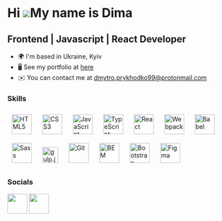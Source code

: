 Hi ![](https://user-images.githubusercontent.com/18350557/176309783-0785949b-9127-417c-8b55-ab5a4333674e.gif)My name is Dima
============================================================================================================================

Frontend | Javascript | React Developer
---------------------------------------

*   🌍  I'm based in Ukraine, Kyiv
*   🖥️  See my portfolio at [here](http://195.189.227.45:3300/)
*   ✉️  You can contact me at [dmytro.prykhodko99@protonmail.com](mailto:dmytro.prykhodko99@protonmail.com)

### Skills 
<p align="left">
<a href="https://developer.mozilla.org/en-US/docs/Glossary/HTML5" target="_blank" rel="noreferrer"><img style="margin:10px" src="https://raw.githubusercontent.com/danielcranney/readme-generator/main/public/icons/skills/html5-colored.svg" width="45" height="45" alt="HTML5" /></a>
<a href="https://www.w3.org/TR/CSS/#css" target="_blank" rel="noreferrer"><img style="margin: 10px" src="https://raw.githubusercontent.com/danielcranney/readme-generator/main/public/icons/skills/css3-colored.svg" width="45" height="45" alt="CSS3" /></a>
<a href="https://developer.mozilla.org/en-US/docs/Web/JavaScript" target="_blank" rel="noreferrer"><img style="margin: 10px"  src="https://raw.githubusercontent.com/danielcranney/readme-generator/main/public/icons/skills/javascript-colored.svg" width="45" height="45"alt="JavaScript" /></a>
<a href="https://www.typescriptlang.org/" target="_blank" rel="noreferrer"><img style="margin: 10px" src="https://raw.githubusercontent.com/danielcranney/readme-generator/main/public/icons/skills/typescript-colored.svg" width="45" height="45" alt="TypeScript" /></a>
<a href="https://reactjs.org/" target="_blank" rel="noreferrer"><img style="margin: 10px" src="https://raw.githubusercontent.com/danielcranney/readme-generator/main/public/icons/skills/react-colored.svg" width="45" height="45" alt="React" /></a>
<a href="https://webpack.js.org/" target="_blank" rel="noreferrer"><img style="margin: 10px" src="https://raw.githubusercontent.com/danielcranney/readme-generator/main/public/icons/skills/webpack-colored.svg" width="45" height="45" alt="Webpack" /></a>
<a href="https://babeljs.io/" target="_blank" rel="noreferrer"><img style="margin: 10px" src="https://raw.githubusercontent.com/danielcranney/readme-generator/main/public/icons/skills/babel-colored.svg" width="45" height="45" alt="Babel" /></a>
<a href="https://sass-lang.com/" target="_blank" rel="noreferrer"><img style="margin: 10px" src="https://raw.githubusercontent.com/danielcranney/readme-generator/main/public/icons/skills/sass-colored.svg" width="45" height="45" alt="Sass" /></a>
<a href="https://gulpjs.com/" target="_blank"><img style="margin: 10px" src="https://profilinator.rishav.dev/skills-assets/gulp-plain.svg" alt="gulp.js" width="36" height="36" /></a>  
<a href="https://git-scm.com/" target="_blank" rel="noreferrer"><img style="margin: 10px" src="https://raw.githubusercontent.com/danielcranney/readme-generator/main/public/icons/skills/git-colored.svg" width="45" height="45" alt="Git" /></a>
<a href="http://getbem.com/" target="_blank"><img style="margin: 10px" style="margin: 10px" src="https://profilinator.rishav.dev/skills-assets/bem.svg" alt="BEM" width="45" height="45" /></a>  
<a href="https://getbootstrap.com/" target="_blank" rel="noreferrer"><img style="margin: 10px" src="https://raw.githubusercontent.com/danielcranney/readme-generator/main/public/icons/skills/bootstrap-colored.svg" width="45" height="45" alt="Bootstrap" /></a>
<a href="https://www.figma.com/" target="_blank" rel="noreferrer"><img style="margin: 10px" src="https://raw.githubusercontent.com/danielcranney/readme-generator/main/public/icons/skills/figma-colored.svg" width="45" height="45" alt="Figma" /></a>
</p>
                     

### Socials
<p align="left"> <a href="https://www.github.com/DmytroPrykhodk0" target="_blank" rel="noreferrer"><img src="https://raw.githubusercontent.com/danielcranney/readme-generator/main/public/icons/socials/github.svg" width="45" height="45" /></a> <a href="https://www.linkedin.com/in/dmytro-prykhodko/" target="_blank" rel="noreferrer"><img src="https://raw.githubusercontent.com/danielcranney/readme-generator/main/public/icons/socials/linkedin.svg" width="45" height="45" /></a></p>
